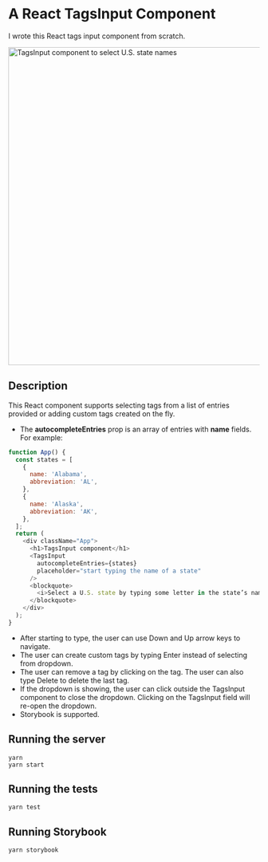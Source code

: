# A React TagsInput Component

I wrote this React tags input component from scratch.

<img width="638" alt="TagsInput component to select U.S. state names" src="https://user-images.githubusercontent.com/890659/92015593-e329ac80-ed05-11ea-9a4e-6a47cfcc55a9.png">

## Description

This React component supports selecting tags from a list of entries provided or adding custom tags created on the fly.

- The **autocompleteEntries** prop is an array of entries with **name** fields. For example:

```javascript
function App() {
  const states = [
    {
      name: 'Alabama',
      abbreviation: 'AL',
    },
    {
      name: 'Alaska',
      abbreviation: 'AK',
    },
  ];
  return (
    <div className="App">
      <h1>TagsInput component</h1>
      <TagsInput
        autocompleteEntries={states}
        placeholder="start typing the name of a state"
      />
      <blockquote>
        <i>Select a U.S. state by typing some letter in the state’s name.</i>
      </blockquote>
    </div>
  );
}
```

- After starting to type, the user can use Down and Up arrow keys to navigate.
- The user can create custom tags by typing Enter instead of selecting from dropdown.
- The user can remove a tag by clicking on the tag. The user can also type Delete to delete the last tag.
- If the dropdown is showing, the user can click outside the TagsInput component to close the dropdown. Clicking on the TagsInput field will re-open the dropdown.
- Storybook is supported.

## Running the server

```
yarn
yarn start
```

## Running the tests

```
yarn test
```

## Running Storybook

```
yarn storybook
```
